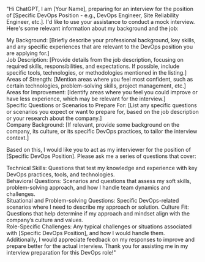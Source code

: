 "Hi ChatGPT, I am [Your Name], preparing for an interview for the position of [Specific DevOps Position - e.g., DevOps Engineer, Site Reliability Engineer, etc.]. I'd like to use your assistance to conduct a mock interview. Here's some relevant information about my background and the job:  

My Background: [Briefly describe your professional background, key skills, and any specific experiences that are relevant to the DevOps position you are applying for.]  
Job Description: [Provide details from the job description, focusing on required skills, responsibilities, and expectations. If possible, include specific tools, technologies, or methodologies mentioned in the listing.]  
Areas of Strength: [Mention areas where you feel most confident, such as certain technologies, problem-solving skills, project management, etc.]  
Areas for Improvement: [Identify areas where you feel you could improve or have less experience, which may be relevant for the interview.]  
Specific Questions or Scenarios to Prepare For: [List any specific questions or scenarios you expect or want to prepare for, based on the job description or your research about the company.]  
Company Background: [If relevant, provide some background on the company, its culture, or its specific DevOps practices, to tailor the interview context.]  

Based on this, I would like you to act as my interviewer for the position of [Specific DevOps Position]. Please ask me a series of questions that cover:  

Technical Skills: Questions that test my knowledge and experience with key DevOps practices, tools, and technologies.  
Behavioral Questions: Scenarios and questions that assess my soft skills, problem-solving approach, and how I handle team dynamics and challenges.  
Situational and Problem-solving Questions: Specific DevOps-related scenarios where I need to describe my approach or solution.
Culture Fit: Questions that help determine if my approach and mindset align with the company’s culture and values.  
Role-Specific Challenges: Any typical challenges or situations associated with [Specific DevOps Position], and how I would handle them.  
Additionally, I would appreciate feedback on my responses to improve and prepare better for the actual interview. Thank you for assisting me in my interview preparation for this DevOps role!"  

